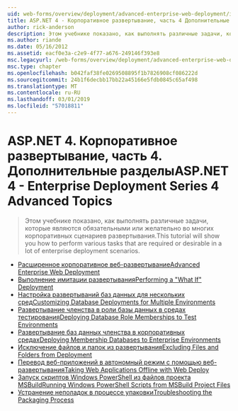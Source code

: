 ```yaml
---
uid: web-forms/overview/deployment/advanced-enterprise-web-deployment/index
title: ASP.NET 4 - Корпоративное развертывание, часть 4 Дополнительные разделы | Документация Майкрософт
author: rick-anderson
description: Этом учебнике показано, как выполнять различные задачи, которые являются обязательными или желательно во многих корпоративных сценариев развертывания.
ms.author: riande
ms.date: 05/16/2012
ms.assetid: eacf0e3a-c2e9-4f77-a676-249146f393e8
msc.legacyurl: /web-forms/overview/deployment/advanced-enterprise-web-deployment
msc.type: chapter
ms.openlocfilehash: b042faf38fe0269508895f1b7826908cf086222d
ms.sourcegitcommit: 24b1f6decbb17bb22a45166e5fdb0845c65af498
ms.translationtype: MT
ms.contentlocale: ru-RU
ms.lasthandoff: 03/01/2019
ms.locfileid: "57018811"
---
```

<a name="aspnet-4---enterprise-deployment-series-4-advanced-topics"></a><span data-ttu-id="527e0-103">ASP.NET 4. Корпоративное развертывание, часть 4. Дополнительные разделы</span><span class="sxs-lookup"><span data-stu-id="527e0-103">ASP.NET 4 - Enterprise Deployment Series 4 Advanced Topics</span></span>
====================
> <span data-ttu-id="527e0-104">Этом учебнике показано, как выполнять различные задачи, которые являются обязательными или желательно во многих корпоративных сценариев развертывания.</span><span class="sxs-lookup"><span data-stu-id="527e0-104">This tutorial will show you how to perform various tasks that are required or desirable in a lot of enterprise deployment scenarios.</span></span>


- [<span data-ttu-id="527e0-105">Расширенное корпоративное веб-развертывание</span><span class="sxs-lookup"><span data-stu-id="527e0-105">Advanced Enterprise Web Deployment</span></span>](advanced-enterprise-web-deployment.md)
- [<span data-ttu-id="527e0-106">Выполнение имитации развертывания</span><span class="sxs-lookup"><span data-stu-id="527e0-106">Performing a "What If" Deployment</span></span>](performing-a-what-if-deployment.md)
- [<span data-ttu-id="527e0-107">Настройка развертываний баз данных для нескольких сред</span><span class="sxs-lookup"><span data-stu-id="527e0-107">Customizing Database Deployments for Multiple Environments</span></span>](customizing-database-deployments-for-multiple-environments.md)
- [<span data-ttu-id="527e0-108">Развертывание членства в роли базы данных в средах тестирования</span><span class="sxs-lookup"><span data-stu-id="527e0-108">Deploying Database Role Memberships to Test Environments</span></span>](deploying-database-role-memberships-to-test-environments.md)
- [<span data-ttu-id="527e0-109">Развертывание баз данных членства в корпоративных средах</span><span class="sxs-lookup"><span data-stu-id="527e0-109">Deploying Membership Databases to Enterprise Environments</span></span>](deploying-membership-databases-to-enterprise-environments.md)
- [<span data-ttu-id="527e0-110">Исключение файлов и папок из развертывания</span><span class="sxs-lookup"><span data-stu-id="527e0-110">Excluding Files and Folders from Deployment</span></span>](excluding-files-and-folders-from-deployment.md)
- [<span data-ttu-id="527e0-111">Перевод веб-приложений в автономный режим с помощью веб-развертывания</span><span class="sxs-lookup"><span data-stu-id="527e0-111">Taking Web Applications Offline with Web Deploy</span></span>](taking-web-applications-offline-with-web-deploy.md)
- [<span data-ttu-id="527e0-112">Запуск скриптов Windows PowerShell из файлов проекта MSBuild</span><span class="sxs-lookup"><span data-stu-id="527e0-112">Running Windows PowerShell Scripts from MSBuild Project Files</span></span>](running-windows-powershell-scripts-from-msbuild-project-files.md)
- [<span data-ttu-id="527e0-113">Устранение неполадок в процессе упаковки</span><span class="sxs-lookup"><span data-stu-id="527e0-113">Troubleshooting the Packaging Process</span></span>](troubleshooting-the-packaging-process.md)

